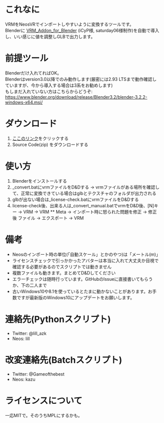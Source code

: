 # これなに
VRMをNeosVRでインポートしやすいように変換するツールです。  
Blenderに [VRM_Addon_for_Blender](https://vrm-addon-for-blender.info/) (iCyP様, saturday06様制作)を自動で導入し、いい感じに値を調整しGLBで出力します。


# 前提ツール
Blenderだけ入れてればOK。  
Blenderはversion3.0以降でのみ動作します(厳密には2.93 LTSまで動作確認していますが、今から導入する場合は3系をお勧めします)  
もしまだ入れていない方はこちらからどうぞ: https://www.blender.org/download/release/Blender3.2/blender-3.2.2-windows-x64.msi/

# ダウンロード
1. [ここのリンク](https://github.com/kazu0617/vrmtoglb_autoconvert/releases/latest)をクリックする
2. Source Code(zip) をダウンロードする

# 使い方
1. Blenderをインストールする
2. _convert.batにvrmファイルをD&Dする -> vrmファイルがある場所を確認して、正常に変換できている場合はglbとテクスチャのフォルダが出力される
3. glbが出ない場合は_license-check.batにvrmファイルをD&Dする
4. license-check後、出来る人は_convert_manual.batでvrmをD&D後、[N]キー -> VRM -> VRM ** Meta -> インポート時に怒られた問題を修正 -> 修正後 ファイル -> エクスポート -> VRM


# 備考
- Neosのインポート時の単位(「自動スケール」とかのやつ)は「メートル(m)」
- ライセンスチェックで引っかかったアバターは本当に入れて大丈夫か目視で確認する必要があるのでスクリプトでは動きません
- 複数ファイルも動きます。まとめてD&Dしてください
- エラーチェックは随時行っています。GitHubのIssueに直接書いてもらうか、下の二人まで
- 古いWindows10や8.1を使っているとたまに動かないことがあります。お手数ですが最新版のWindows10にアップデートをお願いします。

# 連絡先(Pythonスクリプト)
- Twitter: @lill_azk  
- Neos: lill

# 改変連絡先(Batchスクリプト)
- Twitter: @Gameofthebest
- Neos: kazu

# ライセンスについて
一応MITで。そのうちMPLにするかも。
